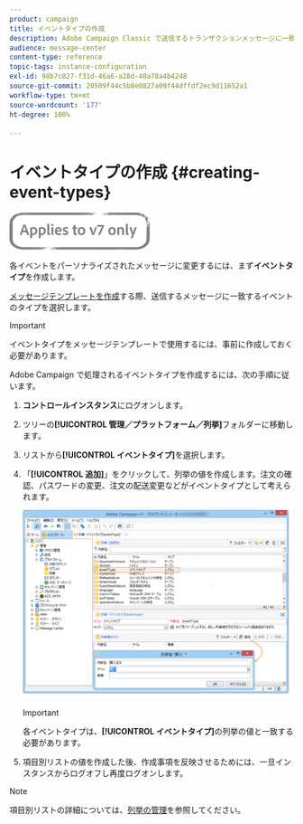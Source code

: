 ```yaml
---
product: campaign
title: イベントタイプの作成
description: Adobe Campaign Classic で送信するトランザクションメッセージに一致するイベントタイプを作成する方法を説明します。
audience: message-center
content-type: reference
topic-tags: instance-configuration
exl-id: 98b7c827-f31d-46a6-a28d-40a78a4b4248
source-git-commit: 20509f44c5b8e0827a09f44dffdf2ec9d11652a1
workflow-type: tm+mt
source-wordcount: '177'
ht-degree: 100%

---
```


# イベントタイプの作成 {#creating-event-types}

![](../../assets/v7-only.svg)

各イベントをパーソナライズされたメッセージに変更するには、まず&#x200B;**イベントタイプ**&#x200B;を作成します。

[メッセージテンプレートを作成](../../message-center/using/creating-the-message-template.md)する際、送信するメッセージに一致するイベントのタイプを選択します。

>[!IMPORTANT]
>
>イベントタイプをメッセージテンプレートで使用するには、事前に作成しておく必要があります。

Adobe Campaign で処理されるイベントタイプを作成するには、次の手順に従います。

1. **コントロールインスタンス**&#x200B;にログオンします。

1. ツリーの&#x200B;**[!UICONTROL 管理／プラットフォーム／列挙]**&#x200B;フォルダーに移動します。

1. リストから&#x200B;**[!UICONTROL イベントタイプ]**&#x200B;を選択します。

1. 「**[!UICONTROL 追加]**」をクリックして、列挙の値を作成します。注文の確認、パスワードの変更、注文の配送変更などがイベントタイプとして考えられます。

   ![](assets/messagecenter_eventtype_enum_001.png)

   >[!IMPORTANT]
   >
   >各イベントタイプは、**[!UICONTROL イベントタイプ]**&#x200B;の列挙の値と一致する必要があります。

1. 項目別リストの値を作成した後、作成事項を反映させるためには、一旦インスタンスからログオフし再度ログオンします。

>[!NOTE]
>
>項目別リストの詳細については、[列挙の管理](../../platform/using/managing-enumerations.md)を参照してください。


